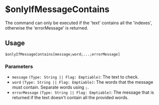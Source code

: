 # $onlyIfMessageContains
The command can only be executed if the 'text' contains all the 'indexes', otherwise the 'errorMessage' is returned.

## Usage
```
$onlyIfMessageContains[message;word;...;errorMessage]
```

### Parameters 
- `message` `(Type: String || Flag: Emptiable)`: The text to check.
- `word` `(Type: String || Flag: Emptiable)`: The words that the message must contain. Separate words using `;`.
- `errorMessage` `(Type: String || Flag: Emptiable)`: The message that is returned if the text doesn't contain all the provided words.
